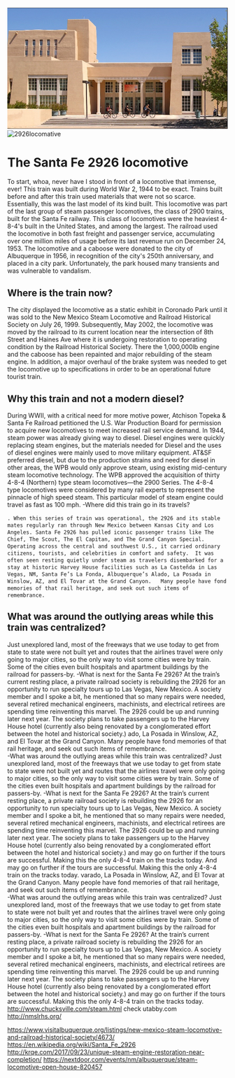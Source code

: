 ![Zimmerman](images/Zimm1.PNG "Zimmerman Library")
![2926locomative](images/2926.png)
# The Santa Fe 2926 locomotive

To start, whoa, never have I stood in front of a locomotive that immense, ever! This train was built during World War 2, 1944 to be exact. Trains built before and after this train used materials that were not so scarce. Essentially,  this was the last model of its kind built. This locomotive was part of the last group of steam passenger locomotives, the class of 2900 trains, built for the Santa Fe railway. This class of locomotives were the heaviest 4-8-4's built in the United States, and among the largest. The railroad used the locomotive in both fast freight and passenger service, accumulating over one million miles of usage before its last revenue run on December 24, 1953. The locomotive and a caboose were donated to the city of Albuquerque in 1956, in recognition of the city's 250th anniversary, and placed in a city park. Unfortunately, the park housed many transients and was vulnerable to vandalism. 

## Where is the train now?

The city displayed the locomotive as a static exhibit in Coronado Park until it was sold to the New Mexico Steam Locomotive and Railroad Historical Society on July 26, 1999. Subsequently, May 2002, the locomotive was moved by the railroad to its current location near the intersection of 8th Street and Haines Ave where it is undergoing restoration to operating condition by the Railroad Historical Society. There the 1,000,000lb engine and the caboose has been repainted and major rebuilding of the steam engine. In addition, a major overhaul of the brake system was needed to get the locomotive up to specifications in order to be an operational future tourist train. 

## Why this train and not a modern diesel?

During WWII, with a critical need for more motive power, Atchison Topeka & Santa Fe Railroad  petitioned the U.S. War Production Board for permission to acquire new locomotives to meet increased rail service demand.  In 1944, steam power was already giving way to diesel.  Diesel  engines were quickly replacing steam engines, but the materials needed for Diesel and the uses of diesel engines were mainly used to move military equipment. AT&SF preferred diesel, but due to the production strains and need for diesel in other areas, the WPB would only approve steam, using existing mid-century steam locomotive technology.  The WPB approved the acquisition of thirty 4-8-4 (Northern) type steam locomotives—the 2900 Series.  The 4-8-4 type locomotives were considered by many rail experts to represent the pinnacle of high speed steam.  This particular model of steam engine could travel as fast as 100 mph.
-Where did this train go in its travels?

	. When this series of train was operational, the 2926 and its stable mates regularly ran through New Mexico between Kansas City and Los Angeles. Santa Fe 2926 has pulled iconic passenger trains like The Chief, The Scout, The El Capitan, and The Grand Canyon Special.  Operating across the central and southwest U.S., it carried ordinary citizens, tourists, and celebrities in comfort and safety.  It was often seen resting quietly under steam as travelers disembarked for a stay at historic Harvey House facilities such as La Casteñda in Las Vegas, NM, Santa Fe’s La Fonda, Albuquerque’s Alado, La Posada in Winslow, AZ, and El Tovar at the Grand Canyon.   Many people have fond memories of that rail heritage, and seek out such items of remembrance.  
  
## What was around the outlying areas while this train was centralized?

Just unexplored land, most of the freeways that we use today to get from state to state were not built yet and routes that the airlines travel were only going to major cities, so the only way to visit some cities were by train. Some of the cities even built hospitals and apartment buildings by the railroad for passers-by. 
-What is next for the Santa Fe 2926?
At the train’s current resting place, a private railroad society is rebuilding the 2926 for an opportunity to run specialty tours up to Las Vegas, New Mexico. A society member and I spoke a bit, he mentioned that so many repairs were needed, several retired mechanical engineers, machinists, and electrical retirees are spending time reinventing this marvel. The 2926 could be up and running later next year. The society plans to take passengers up to the Harvey House hotel (currently also being renovated by a conglomerated effort between the hotel and historical society.) ado, La Posada in Winslow, AZ, and El Tovar at the Grand Canyon.   Many people have fond memories of that rail heritage, and seek out such items of remembrance.  
-What was around the outlying areas while this train was centralized?
	Just unexplored land, most of the freeways that we use today to get from state to state were not built yet and routes that the airlines travel were only going to major cities, so the only way to visit some cities were by train. Some of the cities even built hospitals and apartment buildings by the railroad for passers-by. 
-What is next for the Santa Fe 2926?
	At the train’s current resting place, a private railroad society is rebuilding the 2926 for an opportunity to run specialty tours up to Las Vegas, New Mexico. A society member and I spoke a bit, he mentioned that so many repairs were needed, several retired mechanical engineers, machinists, and electrical retirees are spending time reinventing this marvel. The 2926 could be up and running later next year. The society plans to take passengers up to the Harvey House hotel (currently also being renovated by a conglomerated effort between the hotel and historical society.) and may go on further if the tours are successful. Making this the only 4-8-4 train on the tracks today. 
  And may go on further if the tours are successful. Making this the only 4-8-4 train on the tracks today. 
varado, La Posada in Winslow, AZ, and El Tovar at the Grand Canyon.   Many people have fond memories of that rail heritage, and seek out such items of remembrance.  
-What was around the outlying areas while this train was centralized?
	Just unexplored land, most of the freeways that we use today to get from state to state were not built yet and routes that the airlines travel were only going to major cities, so the only way to visit some cities were by train. Some of the cities even built hospitals and apartment buildings by the railroad for passers-by. 
-What is next for the Santa Fe 2926?
	At the train’s current resting place, a private railroad society is rebuilding the 2926 for an opportunity to run specialty tours up to Las Vegas, New Mexico. A society member and I spoke a bit, he mentioned that so many repairs were needed, several retired mechanical engineers, machinists, and electrical retirees are spending time reinventing this marvel. The 2926 could be up and running later next year. The society plans to take passengers up to the Harvey House hotel (currently also being renovated by a conglomerated effort between the hotel and historical society.) and may go on further if the tours are successful. Making this the only 4-8-4 train on the tracks today. 
http://www.chucksville.com/steam.html
check utabby.com
http://nmslrhs.org/

https://www.visitalbuquerque.org/listings/new-mexico-steam-locomotive-and-railroad-historical-society/4673/
https://en.wikipedia.org/wiki/Santa_Fe_2926
http://krqe.com/2017/09/23/unique-steam-engine-restoration-near-completion/
https://nextdoor.com/events/nm/albuquerque/steam-locomotive-open-house-820457
